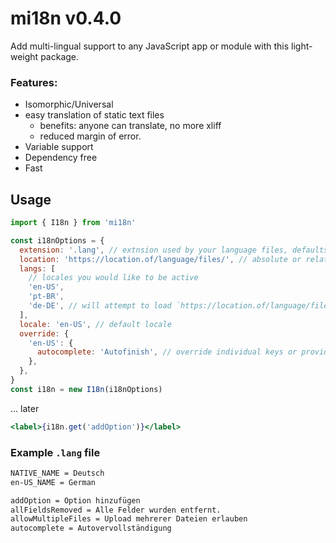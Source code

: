 # mi18n v0.4.0

Add multi-lingual support to any JavaScript app or module with this light-weight package.

### Features:

- Isomorphic/Universal
- easy translation of static text files
  - benefits: anyone can translate, no more xliff
  - reduced margin of error.
- Variable support
- Dependency free
- Fast

## Usage

```javascript
import { I18n } from 'mi18n'

const i18nOptions = {
  extension: '.lang', // extnsion used by your language files, defaults to ".lang"
  location: 'https://location.of/language/files/', // absolute or relative url to language files
  langs: [
    // locales you would like to be active
    'en-US',
    'pt-BR',
    'de-DE', // will attempt to load `https://location.of/language/files/de-DE.lang` with current config
  ],
  locale: 'en-US', // default locale
  override: {
    'en-US': {
      autocomplete: 'Autofinish', // override individual keys or provide entire language definition
    },
  },
}
const i18n = new I18n(i18nOptions)
```

... later

```jsx
<label>{i18n.get('addOption')}</label>
```

### Example `.lang` file

```txt
NATIVE_NAME = Deutsch
en-US_NAME = German

addOption = Option hinzufügen
allFieldsRemoved = Alle Felder wurden entfernt.
allowMultipleFiles = Upload mehrerer Dateien erlauben
autocomplete = Autovervollständigung
```
